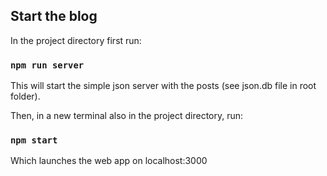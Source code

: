 ## Start the blog

In the project directory first run:

### `npm run server`

This will start the simple json server with the posts (see json.db file in root folder).

Then, in a new terminal also in the project directory, run:

### `npm start`

Which launches the web app on localhost:3000
